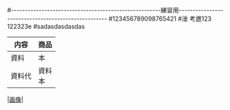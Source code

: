 #------------------------------------------------------練習用----------------------------------------------------
#123456789098765421
#淦 考邀123
122323e
#sadasdasdasdas

|内容 |商品
|--|--
|資料 |本
|資料代 |資料<br>本

|[画像](img/img.jpg)|
